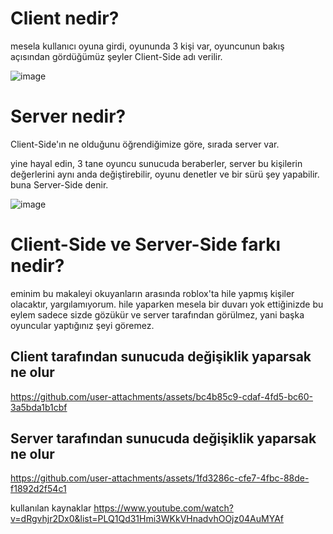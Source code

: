 # Client nedir?

mesela kullanıcı oyuna girdi, oyununda 3 kişi var, oyuncunun bakış açısından gördüğümüz şeyler Client-Side adı verilir.

![image](https://github.com/user-attachments/assets/32835588-8d17-4308-817b-4ea7de262eae)

# Server nedir?

Client-Side'ın ne olduğunu öğrendiğimize göre, sırada server var.

yine hayal edin, 3 tane oyuncu sunucuda beraberler, server bu kişilerin değerlerini aynı anda değiştirebilir, oyunu denetler ve bir sürü şey yapabilir.
buna Server-Side denir.

![image](https://github.com/user-attachments/assets/007a6137-75dc-4b30-95af-9365ce3d20ff)

# Client-Side ve Server-Side farkı nedir?

eminim bu makaleyi okuyanların arasında roblox'ta hile yapmış kişiler olacaktır, yargılamıyorum.
hile yaparken mesela bir duvarı yok ettiğinizde bu eylem sadece sizde gözükür ve server tarafından görülmez, yani başka oyuncular yaptığınız şeyi göremez.

## Client tarafından sunucuda değişiklik yaparsak ne olur

https://github.com/user-attachments/assets/bc4b85c9-cdaf-4fd5-bc60-3a5bda1b1cbf

## Server tarafından sunucuda değişiklik yaparsak ne olur

https://github.com/user-attachments/assets/1fd3286c-cfe7-4fbc-88de-f1892d2f54c1

kullanılan kaynaklar
https://www.youtube.com/watch?v=dRgvhjr2Dx0&list=PLQ1Qd31Hmi3WKkVHnadvhOOjz04AuMYAf
